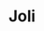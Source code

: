 ---
layout: home
title: Joli
landing-title: 'The Fair AI-powered Applicant Tracking System'
description: We Fix Hiring
image: logo.png
author: null
show_tile: false
---